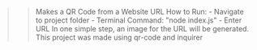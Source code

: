 >> Makes a QR Code from a Website URL
>> How to Run:
      - Navigate to project folder
      - Terminal Command: "node index.js"
      - Enter URL
>> In one simple step, an image for the URL will be generated.
>> This project was made using qr-code and inquirer
